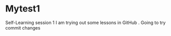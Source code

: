 # Mytest1
Self-Learning session 1
I am trying out some lessons in GitHub .
Going to try commit changes
